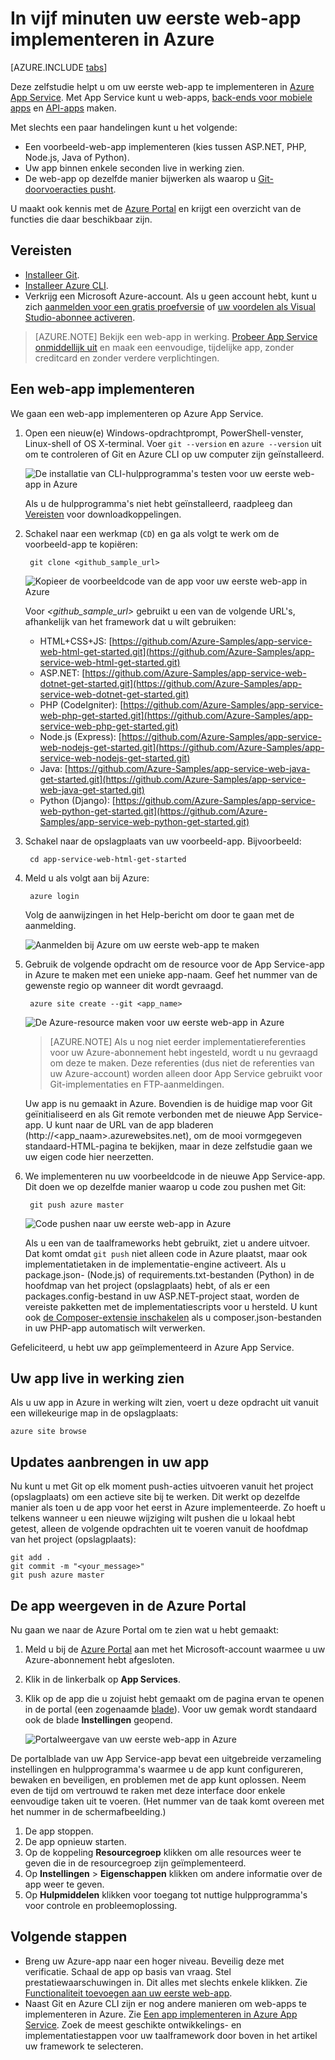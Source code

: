 <properties
    pageTitle="Uw eerste web-app in vijf minuten in Azure implementeren | Microsoft Azure"
    description="Hier ontdekt u hoe eenvoudig het is om web-apps in App Service uit te voeren, door met slechts een paar stappen een voorbeeld-app te implementeren. In nog geen vijf minuten kunt u een app gaan ontwikkelen en onmiddellijk de resultaten bekijken."
    services="app-service\web"
    documentationCenter=""
    authors="cephalin"
    manager="wpickett"
    editor=""
/>

<tags
    ms.service="app-service-web"
    ms.workload="web"
    ms.tgt_pltfrm="na"
    ms.devlang="na"
    ms.topic="hero-article"
    ms.date="05/12/2016"
    ms.author="cephalin"
/>

# In vijf minuten uw eerste web-app implementeren in Azure

[AZURE.INCLUDE [tabs](../../includes/app-service-web-get-started-nav-tabs.md)]

Deze zelfstudie helpt u om uw eerste web-app te implementeren in [Azure App Service](../app-service/app-service-value-prop-what-is.md).
Met App Service kunt u web-apps, [back-ends voor mobiele apps](/documentation/learning-paths/appservice-mobileapps/) en [API-apps](../app-service-api/app-service-api-apps-why-best-platform.md) maken.

Met slechts een paar handelingen kunt u het volgende:

- Een voorbeeld-web-app implementeren (kies tussen ASP.NET, PHP, Node.js, Java of Python).
- Uw app binnen enkele seconden live in werking zien.
- De web-app op dezelfde manier bijwerken als waarop u [Git-doorvoeracties pusht](https://git-scm.com/docs/git-push).

U maakt ook kennis met de [Azure Portal](https://portal.azure.com) en krijgt een overzicht van de functies die daar beschikbaar zijn.

## Vereisten

- [Installeer Git](http://www.git-scm.com/downloads).
- [Installeer Azure CLI](../xplat-cli-install.md).
- Verkrijg een Microsoft Azure-account. Als u geen account hebt, kunt u zich [aanmelden voor een gratis proefversie](/pricing/free-trial/?WT.mc_id=A261C142F) of [uw voordelen als Visual Studio-abonnee activeren](/pricing/member-offers/msdn-benefits-details/?WT.mc_id=A261C142F).

>[AZURE.NOTE] Bekijk een web-app in werking. [Probeer App Service onmiddellijk uit](http://go.microsoft.com/fwlink/?LinkId=523751) en maak een eenvoudige, tijdelijke app, zonder creditcard en zonder verdere verplichtingen.

## Een web-app implementeren

We gaan een web-app implementeren op Azure App Service.

1. Open een nieuw(e) Windows-opdrachtprompt, PowerShell-venster, Linux-shell of OS X-terminal. Voer `git --version` en `azure --version` uit om te controleren of Git en Azure CLI op uw computer zijn geïnstalleerd.

    ![De installatie van CLI-hulpprogramma's testen voor uw eerste web-app in Azure](./media/app-service-web-get-started/1-test-tools.png)

    Als u de hulpprogramma's niet hebt geïnstalleerd, raadpleeg dan [Vereisten](#Prerequisites) voor downloadkoppelingen.

1. Schakel naar een werkmap (`CD`) en ga als volgt te werk om de voorbeeld-app te kopiëren:

        git clone <github_sample_url>

    ![Kopieer de voorbeeldcode van de app voor uw eerste web-app in Azure](./media/app-service-web-get-started/2-clone-sample.png)

    Voor *&lt;github_sample_url>* gebruikt u een van de volgende URL's, afhankelijk van het framework dat u wilt gebruiken:

    - HTML+CSS+JS: [https://github.com/Azure-Samples/app-service-web-html-get-started.git](https://github.com/Azure-Samples/app-service-web-html-get-started.git)
    - ASP.NET: [https://github.com/Azure-Samples/app-service-web-dotnet-get-started.git](https://github.com/Azure-Samples/app-service-web-dotnet-get-started.git)
    - PHP (CodeIgniter): [https://github.com/Azure-Samples/app-service-web-php-get-started.git](https://github.com/Azure-Samples/app-service-web-php-get-started.git)
    - Node.js (Express): [https://github.com/Azure-Samples/app-service-web-nodejs-get-started.git](https://github.com/Azure-Samples/app-service-web-nodejs-get-started.git)
    - Java: [https://github.com/Azure-Samples/app-service-web-java-get-started.git](https://github.com/Azure-Samples/app-service-web-java-get-started.git)
    - Python (Django): [https://github.com/Azure-Samples/app-service-web-python-get-started.git](https://github.com/Azure-Samples/app-service-web-python-get-started.git)

2. Schakel naar de opslagplaats van uw voorbeeld-app. Bijvoorbeeld:

        cd app-service-web-html-get-started

3. Meld u als volgt aan bij Azure:

        azure login

    Volg de aanwijzingen in het Help-bericht om door te gaan met de aanmelding.

    ![Aanmelden bij Azure om uw eerste web-app te maken](./media/app-service-web-get-started/3-azure-login.png)

4. Gebruik de volgende opdracht om de resource voor de App Service-app in Azure te maken met een unieke app-naam. Geef het nummer van de gewenste regio op wanneer dit wordt gevraagd.

        azure site create --git <app_name>

    ![De Azure-resource maken voor uw eerste web-app in Azure](./media/app-service-web-get-started/4-create-site.png)

    >[AZURE.NOTE] Als u nog niet eerder implementatiereferenties voor uw Azure-abonnement hebt ingesteld, wordt u nu gevraagd om deze te maken. Deze referenties (dus niet de referenties van uw Azure-account) worden alleen door App Service gebruikt voor Git-implementaties en FTP-aanmeldingen.

    Uw app is nu gemaakt in Azure. Bovendien is de huidige map voor Git geïnitialiseerd en als Git remote verbonden met de nieuwe App Service-app.
    U kunt naar de URL van de app bladeren (http://&lt;app_naam>.azurewebsites.net), om de mooi vormgegeven standaard-HTML-pagina te bekijken, maar in deze zelfstudie gaan we uw eigen code hier neerzetten.

4. We implementeren nu uw voorbeeldcode in de nieuwe App Service-app. Dit doen we op dezelfde manier waarop u code zou pushen met Git:

        git push azure master

    ![Code pushen naar uw eerste web-app in Azure](./media/app-service-web-get-started/5-push-code.png)    

    Als u een van de taalframeworks hebt gebruikt, ziet u andere uitvoer. Dat komt omdat `git push` niet alleen code in Azure plaatst, maar ook implementatietaken in de implementatie-engine activeert. Als u package.json- (Node.js) of requirements.txt-bestanden (Python) in de hoofdmap van het project (opslagplaats) hebt, of als er een packages.config-bestand in uw ASP.NET-project staat, worden de vereiste pakketten met de implementatiescripts voor u hersteld. U kunt ook [de Composer-extensie inschakelen](web-sites-php-mysql-deploy-use-git.md#composer) als u composer.json-bestanden in uw PHP-app automatisch wilt verwerken.

Gefeliciteerd, u hebt uw app geïmplementeerd in Azure App Service.

## Uw app live in werking zien

Als u uw app in Azure in werking wilt zien, voert u deze opdracht uit vanuit een willekeurige map in de opslagplaats:

    azure site browse

## Updates aanbrengen in uw app

Nu kunt u met Git op elk moment push-acties uitvoeren vanuit het project (opslagplaats) om een actieve site bij te werken. Dit werkt op dezelfde manier als toen u de app voor het eerst in Azure implementeerde. Zo hoeft u telkens wanneer u een nieuwe wijziging wilt pushen die u lokaal hebt getest, alleen de volgende opdrachten uit te voeren vanuit de hoofdmap van het project (opslagplaats):

    git add .
    git commit -m "<your_message>"
    git push azure master

## De app weergeven in de Azure Portal

Nu gaan we naar de Azure Portal om te zien wat u hebt gemaakt:

1. Meld u bij de [Azure Portal](https://portal.azure.com) aan met het Microsoft-account waarmee u uw Azure-abonnement hebt afgesloten.

2. Klik in de linkerbalk op **App Services**.

3. Klik op de app die u zojuist hebt gemaakt om de pagina ervan te openen in de portal (een zogenaamde [blade](../azure-portal-overview.md)). Voor uw gemak wordt standaard ook de blade **Instellingen** geopend.

    ![Portalweergave van uw eerste web-app in Azure](./media/app-service-web-get-started/portal-view.png)

De portalblade van uw App Service-app bevat een uitgebreide verzameling instellingen en hulpprogramma's waarmee u de app kunt configureren, bewaken en beveiligen, en problemen met de app kunt oplossen. Neem even de tijd om vertrouwd te raken met deze interface door enkele eenvoudige taken uit te voeren. (Het nummer van de taak komt overeen met het nummer in de schermafbeelding.)

1. De app stoppen.
2. De app opnieuw starten.
3. Op de koppeling **Resourcegroep** klikken om alle resources weer te geven die in de resourcegroep zijn geïmplementeerd.
4. Op **Instellingen** > **Eigenschappen** klikken om andere informatie over de app weer te geven.
5. Op **Hulpmiddelen** klikken voor toegang tot nuttige hulpprogramma's voor controle en probleemoplossing.  

## Volgende stappen

- Breng uw Azure-app naar een hoger niveau. Beveilig deze met verificatie. Schaal de app op basis van vraag. Stel prestatiewaarschuwingen in. Dit alles met slechts enkele klikken. Zie [Functionaliteit toevoegen aan uw eerste web-app](app-service-web-get-started-2.md).
- Naast Git en Azure CLI zijn er nog andere manieren om web-apps te implementeren in Azure. Zie [Een app implementeren in Azure App Service](../app-service-web/web-sites-deploy.md).
Zoek de meest geschikte ontwikkelings- en implementatiestappen voor uw taalframework door boven in het artikel uw framework te selecteren.



<!--HONumber=sep16_HO1-->


